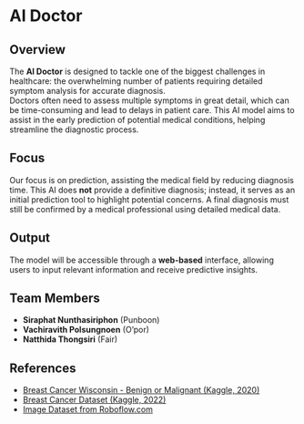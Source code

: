 # AI Doctor

## Overview

The **AI Doctor** is designed to tackle one of the biggest challenges in healthcare: the overwhelming number of patients requiring detailed symptom analysis for accurate diagnosis.  
Doctors often need to assess multiple symptoms in great detail, which can be time-consuming and lead to delays in patient care. This AI model aims to assist in the early prediction of potential medical conditions, helping streamline the diagnostic process.

## Focus

Our focus is on prediction, assisting the medical field by reducing diagnosis time. This AI does **not** provide a definitive diagnosis; instead, it serves as an initial prediction tool to highlight potential concerns. A final diagnosis must still be confirmed by a medical professional using detailed medical data.

## Output

The model will be accessible through a **web-based** interface, allowing users to input relevant information and receive predictive insights.

## Team Members

- **Siraphat Nunthasiriphon** (Punboon)  
- **Vachiravith Polsungnoen** (O’por)  
- **Natthida Thongsiri** (Fair)  

## References

- [Breast Cancer Wisconsin - Benign or Malignant (Kaggle, 2020)](https://www.kaggle.com/datasets/ninjacoding/breast-cancer-wisconsin-benign-or-malignant)  
- [Breast Cancer Dataset (Kaggle, 2022)](https://www.kaggle.com/datasets/nancyalaswad90/breast-cancer-dataset/data)  
- [Image Dataset from Roboflow.com](https://universe.roboflow.com/breastcancer-pbjpa/breastcancer-tcamt/dataset/2)  
